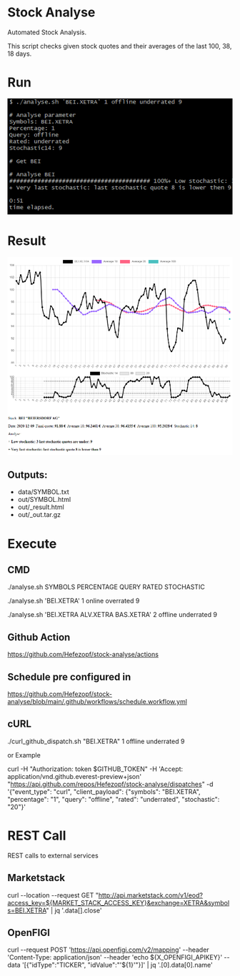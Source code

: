 # Stock Analyse
Automated Stock Analysis.

This script checks given stock quotes and their averages of the last 100, 38, 18 days.


# Run
![ScreenShotCMD](ScreenShotCMD.png "ScreenShotCMD")


# Result
![ScreenShotResult](ScreenShotResult.png "ScreenShotResult")

## Outputs:
- data/SYMBOL.txt
- out/SYMBOL.html
- out/_result.html
- out/_out.tar.gz


# Execute

## CMD
./analyse.sh SYMBOLS PERCENTAGE QUERY RATED STOCHASTIC

./analyse.sh 'BEI.XETRA' 1 online overrated 9

./analyse.sh 'BEI.XETRA ALV.XETRA BAS.XETRA' 2 offline underrated 9


## Github Action
https://github.com/Hefezopf/stock-analyse/actions


## Schedule pre configured in 
https://github.com/Hefezopf/stock-analyse/blob/main/.github/workflows/schedule.workflow.yml


## cURL
./curl_github_dispatch.sh "BEI.XETRA" 1 offline underrated 9

or Example

curl -H "Authorization: token $GITHUB_TOKEN" -H 'Accept: application/vnd.github.everest-preview+json' "https://api.github.com/repos/Hefezopf/stock-analyse/dispatches" -d '{"event_type": "curl", "client_payload": {"symbols": "BEI.XETRA", "percentage": "1", "query": "offline", "rated": "underrated", "stochastic": "20"}'


# REST Call

REST calls to external services
## Marketstack
curl  --location --request GET "http://api.marketstack.com/v1/eod?access_key=${MARKET_STACK_ACCESS_KEY}&exchange=XETRA&symbols=BEI.XETRA" | jq '.data[].close'

## OpenFIGI
curl --request POST 'https://api.openfigi.com/v2/mapping' --header 'Content-Type: application/json' --header 'echo ${X_OPENFIGI_APIKEY}' --data '[{"idType":"TICKER", "idValue":"'${1}'"}]' | jq '.[0].data[0].name'


